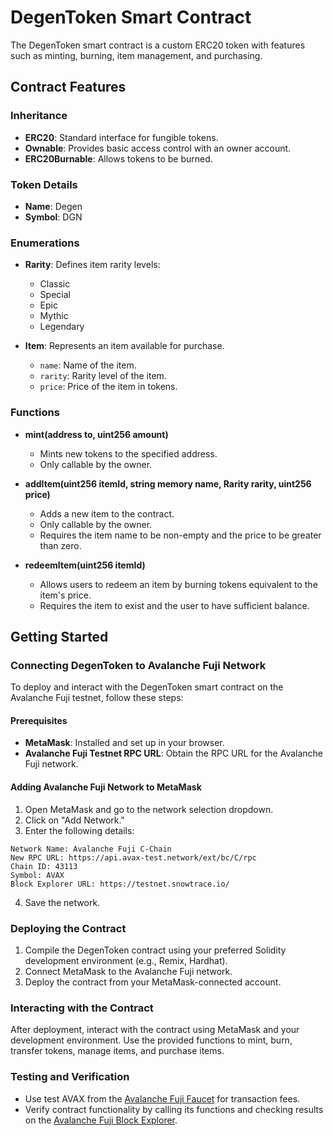 # DegenToken Smart Contract

The DegenToken smart contract is a custom ERC20 token with features such as minting, burning, item management, and purchasing.

## Contract Features

### Inheritance

- **ERC20**: Standard interface for fungible tokens.
- **Ownable**: Provides basic access control with an owner account.
- **ERC20Burnable**: Allows tokens to be burned.

### Token Details

- **Name**: Degen
- **Symbol**: DGN

### Enumerations

- **Rarity**: Defines item rarity levels:
  - Classic
  - Special
  - Epic
  - Mythic
  - Legendary

- **Item**: Represents an item available for purchase.
  - `name`: Name of the item.
  - `rarity`: Rarity level of the item.
  - `price`: Price of the item in tokens.

### Functions

- **mint(address to, uint256 amount)**
    - Mints new tokens to the specified address.
    - Only callable by the owner.

- **addItem(uint256 itemId, string memory name, Rarity rarity, uint256 price)**
    - Adds a new item to the contract.
    - Only callable by the owner.
    - Requires the item name to be non-empty and the price to be greater than zero.

- **redeemItem(uint256 itemId)**
    - Allows users to redeem an item by burning tokens equivalent to the item's price.
    - Requires the item to exist and the user to have sufficient balance.
## Getting Started

### Connecting DegenToken to Avalanche Fuji Network

To deploy and interact with the DegenToken smart contract on the Avalanche Fuji testnet, follow these steps:

#### Prerequisites

- **MetaMask**: Installed and set up in your browser.
- **Avalanche Fuji Testnet RPC URL**: Obtain the RPC URL for the Avalanche Fuji network.

#### Adding Avalanche Fuji Network to MetaMask

1. Open MetaMask and go to the network selection dropdown.
2. Click on "Add Network."
3. Enter the following details:
```
Network Name: Avalanche Fuji C-Chain
New RPC URL: https://api.avax-test.network/ext/bc/C/rpc
Chain ID: 43113
Symbol: AVAX
Block Explorer URL: https://testnet.snowtrace.io/
```

4. Save the network.

### Deploying the Contract

1. Compile the DegenToken contract using your preferred Solidity development environment (e.g., Remix, Hardhat).
2. Connect MetaMask to the Avalanche Fuji network.
3. Deploy the contract from your MetaMask-connected account.

### Interacting with the Contract

After deployment, interact with the contract using MetaMask and your development environment. Use the provided functions to mint, burn, transfer tokens, manage items, and purchase items.

### Testing and Verification

- Use test AVAX from the [Avalanche Fuji Faucet](https://faucet.avax-test.network/) for transaction fees.
- Verify contract functionality by calling its functions and checking results on the [Avalanche Fuji Block Explorer](https://testnet.snowtrace.io/).
